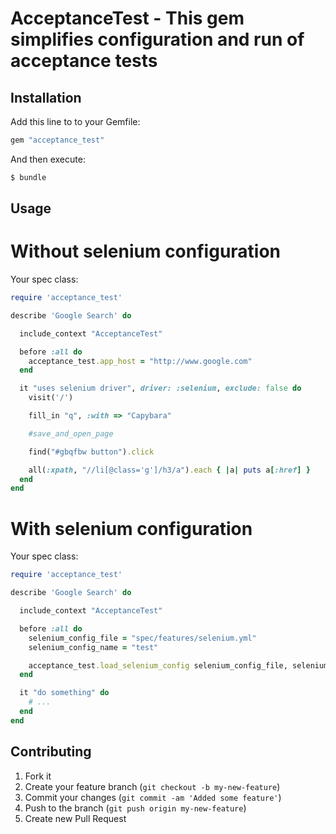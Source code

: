 # AcceptanceTest - This gem simplifies configuration and run of acceptance tests

## Installation

Add this line to to your Gemfile:

```ruby
gem "acceptance_test"
```

And then execute:

```bash
$ bundle
```

## Usage

# Without selenium configuration

Your spec class:

```ruby
require 'acceptance_test'

describe 'Google Search' do

  include_context "AcceptanceTest"

  before :all do
    acceptance_test.app_host = "http://www.google.com"
  end

  it "uses selenium driver", driver: :selenium, exclude: false do
    visit('/')

    fill_in "q", :with => "Capybara"

    #save_and_open_page

    find("#gbqfbw button").click

    all(:xpath, "//li[@class='g']/h3/a").each { |a| puts a[:href] }
  end
end
```

# With selenium configuration

Your spec class:

```ruby
require 'acceptance_test'

describe 'Google Search' do

  include_context "AcceptanceTest"

  before :all do
    selenium_config_file = "spec/features/selenium.yml"
    selenium_config_name = "test"

    acceptance_test.load_selenium_config selenium_config_file, selenium_config_name
  end

  it "do something" do
    # ...
  end
end
```

## Contributing

1. Fork it
2. Create your feature branch (`git checkout -b my-new-feature`)
3. Commit your changes (`git commit -am 'Added some feature'`)
4. Push to the branch (`git push origin my-new-feature`)
5. Create new Pull Request
